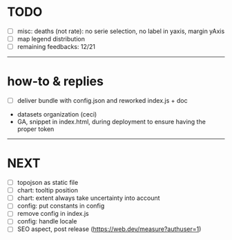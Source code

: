 # TODO
- [ ] misc: deaths (not rate): no serie selection, no label in yaxis, margin yAxis
- [ ] map legend distribution
- [ ] remaining feedbacks: 12/21

---

# how-to & replies
- [ ] deliver bundle with config.json and reworked index.js + doc
- datasets organization (ceci)
- GA, snippet in index.html, during deployment to ensure having the proper token

---

# NEXT
- [ ] topojson as static file
- [ ] chart: tooltip position
- [ ] chart: extent always take uncertainty into account
- [ ] config: put constants in config
- [ ] remove config in index.js
- [ ] config: handle locale
- [ ] SEO aspect, post release (https://web.dev/measure?authuser=1)
